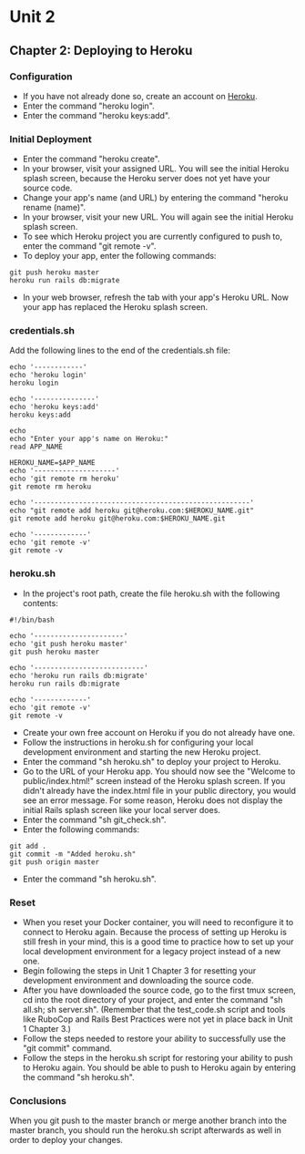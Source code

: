 # Unit 2
## Chapter 2: Deploying to Heroku

### Configuration
* If you have not already done so, create an account on [Heroku](https://www.heroku.com/).
* Enter the command "heroku login".
* Enter the command "heroku keys:add".

### Initial Deployment
* Enter the command "heroku create".
* In your browser, visit your assigned URL.  You will see the initial Heroku splash screen, because the Heroku server does not yet have your source code.
* Change your app's name (and URL) by entering the command "heroku rename (name)".
* In your browser, visit your new URL.  You will again see the initial Heroku splash screen.
* To see which Heroku project you are currently configured to push to, enter the command "git remote -v".
* To deploy your app, enter the following commands:
```
git push heroku master
heroku run rails db:migrate
```
* In your web browser, refresh the tab with your app's Heroku URL.  Now your app has replaced the Heroku splash screen.

### credentials.sh
Add the following lines to the end of the credentials.sh file:
```
echo '------------'
echo 'heroku login'
heroku login

echo '---------------'
echo 'heroku keys:add'
heroku keys:add

echo
echo "Enter your app's name on Heroku:"
read APP_NAME

HEROKU_NAME=$APP_NAME
echo '--------------------'
echo 'git remote rm heroku'
git remote rm heroku

echo '-----------------------------------------------------'
echo "git remote add heroku git@heroku.com:$HEROKU_NAME.git"
git remote add heroku git@heroku.com:$HEROKU_NAME.git

echo '-------------'
echo 'git remote -v'
git remote -v
```

### heroku.sh
* In the project's root path, create the file heroku.sh with the following contents:
```
#!/bin/bash

echo '----------------------'
echo 'git push heroku master'
git push heroku master

echo '---------------------------'
echo 'heroku run rails db:migrate'
heroku run rails db:migrate

echo '-------------'
echo 'git remote -v'
git remote -v
```
* Create your own free account on Heroku if you do not already have one.
* Follow the instructions in heroku.sh for configuring your local development environment and starting the new Heroku project.
* Enter the command "sh heroku.sh" to deploy your project to Heroku.
* Go to the URL of your Heroku app.  You should now see the "Welcome to public/index.html!" screen instead of the Heroku splash screen.  If you didn't already have the index.html file in your public directory, you would see an error message.  For some reason, Heroku does not display the initial Rails splash screen like your local server does.
* Enter the command "sh git_check.sh".
* Enter the following commands:
```
git add .
git commit -m "Added heroku.sh"
git push origin master
```
* Enter the command "sh heroku.sh".

### Reset
* When you reset your Docker container, you will need to reconfigure it to connect to Heroku again.  Because the process of setting up Heroku is still fresh in your mind, this is a good time to practice how to set up your local development environment for a legacy project instead of a new one.
* Begin following the steps in Unit 1 Chapter 3 for resetting your development environment and downloading the source code.
* After you have downloaded the source code, go to the first tmux screen, cd into the root directory of your project, and enter the command "sh all.sh; sh server.sh". (Remember that the test_code.sh script and tools like RuboCop and Rails Best Practices were not yet in place back in Unit 1 Chapter 3.)
* Follow the steps needed to restore your ability to successfully use the "git commit" command.
* Follow the steps in the heroku.sh script for restoring your ability to push to Heroku again. You should be able to push to Heroku again by entering the command "sh heroku.sh".

### Conclusions

When you git push to the master branch or merge another branch into the master branch, you should run the heroku.sh script afterwards as well in order to deploy your changes.
